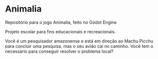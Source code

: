 # Animalia
Repositório para o jogo Animalia, feito no Godot Engine

Projeto escolar para fins educacionais e recreacionais.


Você é um pesquisador amazonense e está em direção ao Machu
Picchu para concluir uma pesquisa, mas o seu avião cai no caminho.
Você tem o necessário para conseguir resolver o problema local?
